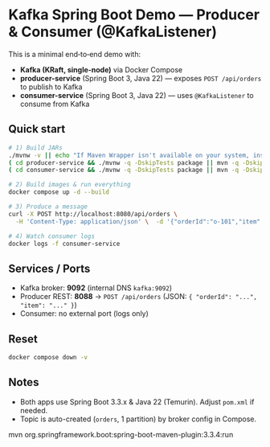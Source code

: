
# Kafka Spring Boot Demo — Producer & Consumer (@KafkaListener)

This is a minimal end‑to‑end demo with:
- **Kafka (KRaft, single-node)** via Docker Compose
- **producer-service** (Spring Boot 3, Java 22) — exposes `POST /api/orders` to publish to Kafka
- **consumer-service** (Spring Boot 3, Java 22) — uses `@KafkaListener` to consume from Kafka

## Quick start

```bash
# 1) Build JARs
./mvnw -v || echo "If Maven Wrapper isn't available on your system, install Maven 3.9+"
( cd producer-service && ./mvnw -q -DskipTests package || mvn -q -DskipTests package )
( cd consumer-service && ./mvnw -q -DskipTests package || mvn -q -DskipTests package )

# 2) Build images & run everything
docker compose up -d --build

# 3) Produce a message
curl -X POST http://localhost:8080/api/orders \
  -H 'Content-Type: application/json' \  -d '{"orderId":"o-101","item":"laptop"}'

# 4) Watch consumer logs
docker logs -f consumer-service
```

## Services / Ports

- Kafka broker: **9092** (internal DNS `kafka:9092`)
- Producer REST: **8088** → `POST /api/orders` (JSON: `{ "orderId": "...", "item": "..." }`)
- Consumer: no external port (logs only)

## Reset

```bash
docker compose down -v
```

## Notes
- Both apps use Spring Boot 3.3.x & Java 22 (Temurin). Adjust `pom.xml` if needed.
- Topic is auto-created (`orders`, 1 partition) by broker config in Compose.


mvn org.springframework.boot:spring-boot-maven-plugin:3.3.4:run